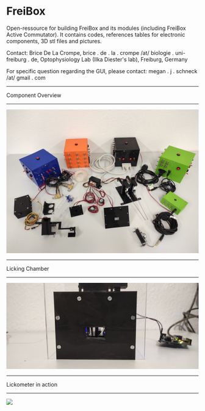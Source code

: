 # FreiBox
Open-ressource for building FreiBox and its modules (including FreiBox Active Commutator).
It contains codes, references tables for electronic components, 3D stl files and pictures.

Contact:
Brice De La Crompe,
brice . de . la . crompe /at/ biologie . uni-freiburg . de,
Optophysiology Lab (Ilka Diester's lab),
Freiburg, Germany


For specific question regarding the GUI, please contact:
megan . j . schneck /at/ gmail . com

______________________
Component Overview
______________________

![](FreiBox_ComponentOverview.jpeg)



______________________
Licking Chamber
______________________

![](LickingChamber_zoom.jpg)



______________________
Lickometer in action
______________________

![](https://github.com/Optophys-Lab/FreiBox/tree/main/Photos/LickingRecordingExample_Compressed)
